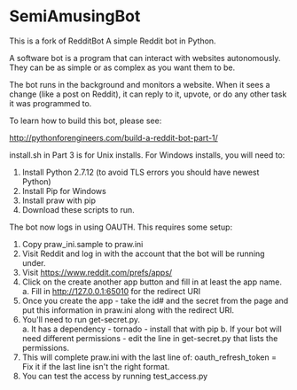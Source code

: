 SemiAmusingBot
==============

This is a fork of RedditBot
A simple Reddit bot in Python.

A software bot is a program that can interact with websites autonomously. They can be as simple or as complex as you want them to be.

The bot runs in the background and monitors a website. When it sees a change (like a post on Reddit), it can reply to it, upvote, or do any other task it was programmed to.


To learn how to build this bot, please see:

http://pythonforengineers.com/build-a-reddit-bot-part-1/

install.sh in Part 3 is for Unix installs.  For Windows installs, you will need to:
  1. Install Python 2.7.12 (to avoid TLS errors you should have newest Python)
  2. Install Pip for Windows
  3. Install praw with pip
  4. Download these scripts to run.

The bot now logs in using OAUTH. This requires some setup:
  1. Copy praw_ini.sample to praw.ini
  2. Visit Reddit and log in with the account that the bot will be running under.
  3. Visit https://www.reddit.com/prefs/apps/
  4. Click on the create another app button and fill in at least the app name.
	a. Fill in http://127.0.0.1:65010 for the redirect URI
  5. Once you create the app - take the id# and the secret from the page and put this information in praw.ini along with the redirect URI.
  6. You'll need to run get-secret.py.  
	a. It has a dependency - tornado - install that with pip
	b. If your bot will need different permissions - edit the line in get-secret.py that lists the permissions.
  7. This will complete praw.ini with the last line of:
	oauth_refresh_token = <the token that authorizes you application>
	Fix it if the last line isn't the right format.
  8. You can test the access by running test_access.py
